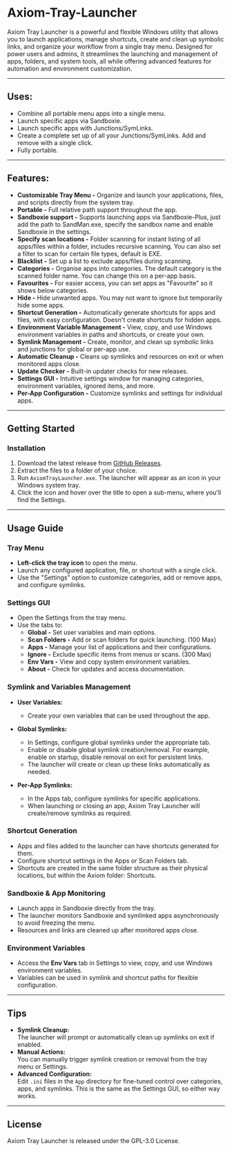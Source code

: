 # Axiom-Tray-Launcher
Axiom Tray Launcher is a powerful and flexible Windows utility that allows you to launch applications, manage shortcuts, create and clean up symbolic links, and organize your workflow from a single tray menu. Designed for power users and admins, it streamlines the launching and management of apps, folders, and system tools, all while offering advanced features for automation and environment customization.

---

## Uses:
- Combine all portable menu apps into a single menu.
- Launch specific apps via Sandboxie.
- Launch specific apps with Junctions/SymLinks.
- Create a complete set up of all your Junctions/SymLinks. Add and remove with a single click.
- Fully portable.

---

## Features:
- **Customizable Tray Menu -** Organize and launch your applications, files, and scripts directly from the system tray.
- **Portable -** Full relative path support throughout the app.
- **Sandboxie support -** Supports launching apps via Sandboxie-Plus, just add the path to SandMan.exe, specify the sandbox name and enable Sandboxie in the settings.
- **Specify scan locations -** Folder scanning for instant listing of all apps/files within a folder, includes recursive scanning. You can also set a filter to scan for certain file types, default is EXE.
- **Blacklist -** Set up a list to exclude apps/files during scanning.
- **Categories -** Organise apps into categories. The default category is the scanned folder name. You can change this on a per-app basis.
- **Favourites -** For easier access, you can set apps as "Favourite" so it shows below categories.
- **Hide -** Hide unwanted apps. You may not want to ignore but temporarily hide some apps.
- **Shortcut Generation -** Automatically generate shortcuts for apps and files, with easy configuration. Doesn't create shortcuts for hidden apps.
- **Environment Variable Management -** View, copy, and use Windows environment variables in paths and shortcuts, or create your own.
- **Symlink Management -** Create, monitor, and clean up symbolic links and junctions for global or per-app use.
- **Automatic Cleanup -** Cleans up symlinks and resources on exit or when monitored apps close.
- **Update Checker -** Built-in updater checks for new releases.
- **Settings GUI -** Intuitive settings window for managing categories, environment variables, ignored items, and more.
- **Per-App Configuration -** Customize symlinks and settings for individual apps.

---

## Getting Started

### Installation
1. Download the latest release from [GitHub Releases](https://github.com/sl2365/Axiom-Tray-Launcher/releases).
2. Extract the files to a folder of your choice.
3. Run `AxiomTrayLauncher.exe`. The launcher will appear as an icon in your Windows system tray.
4. Click the icon and hover over the title to open a sub-menu, where you'll find the Settings.

---

## Usage Guide

### Tray Menu

- **Left-click the tray icon** to open the menu.
- Launch any configured application, file, or shortcut with a single click.
- Use the "Settings" option to customize categories, add or remove apps, and configure symlinks.

### Settings GUI

- Open the Settings from the tray menu.
- Use the tabs to:
  - **Global -** Set user variables and main options.
  - **Scan Folders -** Add or scan folders for quick launching. (100 Max)
  - **Apps -** Manage your list of applications and their configurations.
  - **Ignore -** Exclude specific items from menus or scans. (300 Max)
  - **Env Vars -** View and copy system environment variables.
  - **About -** Check for updates and access documentation.

### Symlink and Variables Management

- **User Variables:**
  - Create your own variables that can be used throughout the app.

- **Global Symlinks:**  
  - In Settings, configure global symlinks under the appropriate tab.
  - Enable or disable global symlink creation/removal. For example, enable on startup, disable removal on exit for persistent links.
  - The launcher will create or clean up these links automatically as needed.

- **Per-App Symlinks:**  
  - In the Apps tab, configure symlinks for specific applications.
  - When launching or closing an app, Axiom Tray Launcher will create/remove symlinks as required.

### Shortcut Generation

- Apps and files added to the launcher can have shortcuts generated for them.
- Configure shortcut settings in the Apps or Scan Folders tab.
- Shortcuts are created in the same folder structure as their physical locations, but within the Axiom folder: Shortcuts.

### Sandboxie & App Monitoring

- Launch apps in Sandboxie directly from the tray.
- The launcher monitors Sandboxie and symlinked apps asynchronously to avoid freezing the menu.
- Resources and links are cleaned up after monitored apps close.

### Environment Variables

- Access the **Env Vars** tab in Settings to view, copy, and use Windows environment variables.
- Variables can be used in symlink and shortcut paths for flexible configuration.

---

## Tips

- **Symlink Cleanup:**  
  The launcher will prompt or automatically clean up symlinks on exit if enabled.
- **Manual Actions:**  
  You can manually trigger symlink creation or removal from the tray menu or Settings.
- **Advanced Configuration:**  
  Edit `.ini` files in the `App` directory for fine-tuned control over categories, apps, and symlinks. This is the same as the Settings GUI, so either way works.

---

## License

Axiom Tray Launcher is released under the GPL-3.0 License.
